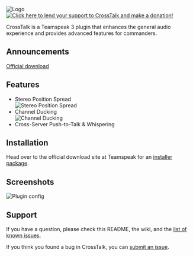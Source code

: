 ![Logo](https://github.com/thorwe/CrossTalk/raw/master/res/logo_320x60.png "CrossTalk")
[![Click here to lend your support to CrossTalk and make a donation!](http://www.pledgie.com/campaigns/18898.png)][pledgie]

CrossTalk is a Teamspeak 3 plugin that enhances the general audio experience and provides advanced features for commanders.

[pledgie]: http://www.pledgie.com/campaigns/18898

## Announcements

[Official download](http://addons.teamspeak.com/directory/plugins/miscellaneous/CrossTalk.html)

## Features

* Stereo Position Spread  
![Stereo Position Spread](https://github.com/thorwe/CrossTalk/raw/master/misc/sps.png "Stereo Position Spread")
* Channel Ducking  
![Channel Ducking](https://github.com/thorwe/CrossTalk/raw/master/misc/duck.png "Channel Ducking")
* Cross-Server Push-to-Talk & Whispering

## Installation

Head over to the official download site at Teamspeak for an [installer package](http://addons.teamspeak.com/).

## Screenshots

![Plugin config](https://github.com/thorwe/CrossTalk/raw/master/misc/crosstalk_screenie.png "plugin config")

## Support

If you have a question, please check this README, the wiki, and the [list of
known issues][troubleshoot].

[troubleshoot]: https://github.com/thorwe/CrossTalk/wiki/Troubleshoot

If you think you found a bug in CrossTalk, you can [submit an issue](https://github.com/thorwe/CrossTalk/issues/new).
